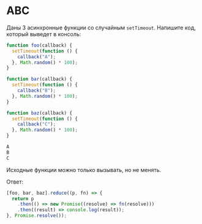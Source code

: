 # ABC

Даны 3 асинхронные функции со случайным `setTimeout`. Напишите код, который выведет в консоль:

```jsx
function foo(callback) {
  setTimeout(function () {
    callback("A");
  }, Math.random() * 100);
}

function bar(callback) {
  setTimeout(function () {
    callback("B");
  }, Math.random() * 100);
}

function baz(callback) {
  setTimeout(function () {
    callback("C");
  }, Math.random() * 100);
}
```

```bash
A
B
С
```

Исходные функции можно только вызывать, но не менять.

Ответ:

```jsx
[foo, bar, baz].reduce((p, fn) => {
  return p
    .then(() => new Promise((resolve) => fn(resolve)))
    .then((result) => console.log(result));
}, Promise.resolve());
```
